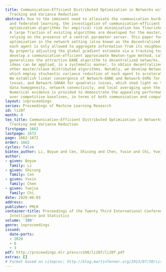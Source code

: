 ```yaml
---
title: Communication-Efficient Distributed Optimization in Networks with Gradient
  Tracking and Variance Reduction
abstract: Due to the imminent need to alleviate the communication burden in multi-agent
  and federated learning, the investigation of communication-efficient distributed
  optimization algorithms for empirical risk minimization has flourished recently.
  A large fraction of existing algorithms are developed for the master/slave setting,
  relying on the presence of a central parameter server. This paper focuses on distributed
  optimization in the network setting (also known as the decentralized setting), where
  each agent is only allowed to aggregate information from its neighbors over a graph.
  By properly adjusting the global gradient estimate via a tracking term, we first
  develop a communication-efficient approximate Newton-type method, called Network-DANE,  which
  generalizes the attractive DANE algorithm to decentralized networks. Our key algorithmic
  ideas can be applied, in a systematic manner, to obtain decentralized versions of
  other master/slave distributed algorithms. Notably, we develop Network-SVRG/SARAH,
  which employ stochastic variance reduction at each agent to accelerate local computations.
  We establish linear convergence of Network-DANE and Network-SVRG for strongly convex
  losses, and Network-SARAH for quadratic losses, which shed light on the impact of
  data homogeneity, network connectivity, and local averaging upon the rate of convergence.
  Numerical evidence is provided to demonstrate the appealing performance of our algorithms
  over competitive baselines, in terms of both communication and computation efficiency.
layout: inproceedings
series: Proceedings of Machine Learning Research
id: li20f
month: 0
tex_title: Communication-Efficient Distributed Optimization in Networks with Gradient
  Tracking and Variance Reduction
firstpage: 1662
lastpage: 1672
page: 1662-1672
order: 1662
cycles: false
bibtex_author: Li, Boyue and Cen, Shicong and Chen, Yuxin and Chi, Yuejie
author:
- given: Boyue
  family: Li
- given: Shicong
  family: Cen
- given: Yuxin
  family: Chen
- given: Yuejie
  family: Chi
date: 2020-06-03
address: 
publisher: PMLR
container-title: Proceedings of the Twenty Third International Conference on Artificial
  Intelligence and Statistics
volume: '108'
genre: inproceedings
issued:
  date-parts:
  - 2020
  - 6
  - 3
pdf: http://proceedings.mlr.press/v108/li20f/li20f.pdf
extras: []
# Format based on citeproc: http://blog.martinfenner.org/2013/07/30/citeproc-yaml-for-bibliographies/
---
```

